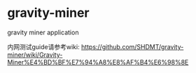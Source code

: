 # gravity-miner
gravity miner application


内网测试guide请参考wiki: 
https://github.com/SHDMT/gravity-miner/wiki/Gravity-Miner%E4%BD%BF%E7%94%A8%E8%AF%B4%E6%98%8E
